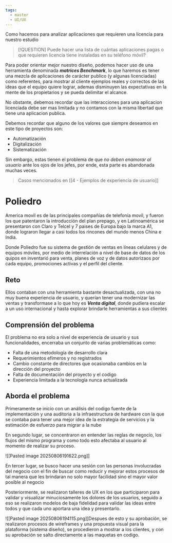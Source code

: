 ```yaml
---
tags:
  - master
  - UI/UX
---
```

Como hacemos para analizar aplicaciones que requieren una licencia para nuestro estudio

>[!QUESTION]
> Puede hacer una lista de cuántas aplicaciones pagas o que requieren licencia tiene instaladas en su teléfono móvil?

Para poder orientar mejor nuestro diseño, podemos hacer uso de una herramienta denominada ***matrices Benchmark***, lo que haremos es tener una mezcla de aplicaciones de carácter publico (y algunas licenciadas) como referentes, para mostrar al cliente ejemplos reales y correctos de las ideas que el equipo quiere lograr, ademas disminuyen las expectativas en la mente de los propietarios y se pueda delimitar el alcance.

No obstante, debemos recordar que las interacciones para una aplicacion licenciada debe ser mas limitada y no contamos con la misma libertad que tiene una aplicacion publica.

Debemos recordar que alguno de los valores que siempre deseamos en este tipo de proyectos son:

- Automatización
- Digitalización
- Sistematización

Sin embargo, estas tienen el problema de que *no deben enamorar al usuario* ante los ojos de los jefes, por ende, esta parte es abandonada muchas veces.

> Casos mencionados en [[4 - Ejemplos de experiencia de usuario]]
# Poliedro 

America movil es de las principales compañías de telefonía movil, y fueron los que patentaron la introducción del plan prepago, y en Latinoamérica se presentaron con Claro y Telcel y 7 paises de Europa bajo la marca A1, donde lograron llegar a casi todos los rincones del mundo menos China e India.

Donde Poliedro fue su sistema de gestión de ventas en líneas celulares y de equipos móviles, por medio de interrelación a nivel de base de datos de los quipos en inventarió para venta, planes de voz y de datos autorizaos por cada equipo, promociones activas y el perfil del cliente. 
## Reto

Ellos contaban con una herramienta bastante desactualizada, con una no muy buena experiencia de usuario, y querían tener una modernizar las ventas y transformase a lo que hoy es ***Venta digital***, donde pudiera escalar a un uso internacional y hasta explorar brindarle herramientas a sus clientes

## Comprensión del problema

El problema no era solo a nivel de experiencia de usuario y sus funcionalidades, encerraba un conjunto de varias problemáticas como:

- Falta de una metodología de desarrollo clara
- Requerimientos efímeros y no registrados
- Cambio constante de directores que ocasionaba cambios en la dirección del proyecto
- Falta de documentación del proyecto y el codigo
- Experiencia limitada a la tecnología nunca actualizada

## Aborda el problema

Primeramente se inicio con un análisis del codigo fuente de la implementación y una auditoria a la infraestructura de hardware con la que se contaba para tener una mejor idea de la estrategia de servicios y la estimación de esfuerzo para migrar a la nube

En segundo lugar, se concentraron en entender las reglas de negocio, los flujos del mismo programa y como todo esto afectaba al usuario al momento de realizar su proceso.

![[Pasted image 20250806191622.png]]

En tercer lugar, se busco hacer una sesión con las personas involucradas del negocio con el fin de buscar como reducir y mejorar estos procesos de tal manera que les brindaran no solo mayor facilidad sino el mayor valor posible al negocio

Posteriormente, se realizaron talleres de UX en los que participaron para validar y visualizar minuciosamente los dolores de los usuarios, seguido a eso se realizaron modelos de baja fidelidad para validar las ideas entre todos y que cada uno aportara una idea y presentarlo.

![[Pasted image 20250806194115.png]]Despues de esto y su aprobación, se realizaron procesos de wireframes y una propuesta visual para la plataforma (sistema diseño), se procedieron a mostrar a los clientes, y con su aprobación se salto directamente a las maquetas en codigo.


